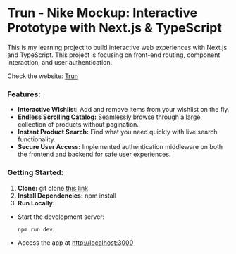 # Trun - Nike Mockup: Interactive Prototype with Next.js & TypeScript

This is my learning project to build interactive web experiences with Next.js and TypeScript. This project is focusing on front-end routing, component interaction, and user authentication.

Check the website: [Trun](https://trun-ch2.vercel.app)

### Features:

- **Interactive Wishlist:** Add and remove items from your wishlist on the fly.
- **Endless Scrolling Catalog:** Seamlessly browse through a large collection of products without pagination.
- **Instant Product Search:** Find what you need quickly with live search functionality.
- **Secure User Access:** Implemented authentication middleware on both the frontend and backend for safe user experiences.

### Getting Started:

1. **Clone:**
   git clone [this link](https://github.com/MargeryOlethea/Trun-Ecommerce)
2. **Install Dependencies:** 
   npm install
3. **Run Locally:**
- Start the development server: 
  ```
  npm run dev
  ```
- Access the app at [http://localhost:3000](http://localhost:3000)
